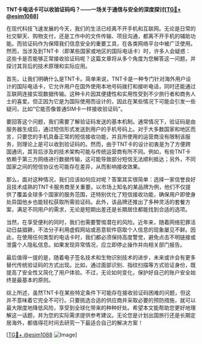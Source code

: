 **TNT卡电话卡可以收验证码吗？——一场关于通信与安全的深度探讨[[TG💪+ @esim1088](https://t.me/s/esim1088)]**

在现代科技飞速发展的今天，我们的生活已经离不开手机和互联网。无论是日常的社交聊天、购物支付，还是工作中的文件传输、项目沟通，都离不开手机的辅助功能。而验证码作为保障我们信息安全的重要工具，在各类网络平台中被广泛使用。然而，当涉及到TNT卡（即某些国家或地区的国际电话卡）时，许多人会疑惑：这些卡是否能够正常接收验证码呢？这篇文章将从多个角度为您解答这一问题，并探讨其背后的技术原理和实际应用。

首先，让我们明确什么是TNT卡。简单来说，TNT卡是一种专门针对海外用户设计的国际电话卡，它允许用户在国外使用本地号码拨打和接听电话，同时还能通过互联网连接实现数据传输。这种卡片因其便捷性和实用性受到不少旅行者和商务人士的喜爱。但正因为它是为国际使用而设计的，因此在某些情况下可能会引发一些疑问，比如“它能否像普通SIM卡一样接收验证码”。

要回答这个问题，我们需要了解验证码发送的基本机制。通常情况下，验证码是由服务器生成后，通过短信形式发送到用户的手机号码上。对于大多数国家和地区而言，只要您的手机具备正常的短信接收功能，并且所使用的运营商没有限制该服务，则理论上是可以收到验证码的。然而，由于TNT卡的设计初衷是为了方便跨国通讯，其背后涉及的技术架构可能与传统运营商有所不同。例如，有些TNT卡依赖于第三方网络进行数据传输，这可能导致部分短信无法顺利抵达；另外，不同国家之间的短信协议也可能存在差异，从而影响接收效果。

那么，面对这种情况，我们应该如何应对呢？答案其实很简单：选择一家信誉良好且技术成熟的TNT卡服务商至关重要。以市场上知名的某品牌为例，他们不仅提供了覆盖全球多个国家的服务范围，还特别优化了短信接收功能，确保用户即使身处异国他乡也能轻松获取所需验证码。此外，该品牌还推出了多种灵活的套餐方案，满足不同用户的需求，无论是短期出差还是长期居住都能找到合适的选项。

当然，在享受便利的同时，我们也需要警惕潜在的风险。近年来，随着网络犯罪活动日益猖獗，不法分子利用虚假网站或恶意软件窃取个人信息的现象屡见不鲜。因此，在使用任何类型的电话卡时，我们都必须保持高度警觉，避免点击不明链接或泄露个人隐私信息。如果发现异常情况，应立即停止操作并向相关部门报告。

最后值得一提的是，随着电子签名技术和生物识别技术的进步，未来或许会有更多替代传统验证码的方式出现。比如，通过面部识别、指纹扫描等方式验证身份，既提高了安全性又简化了用户体验。不过，无论如何变化，保护好自己的账户安全始终是最基本的原则。

综上所述，虽然TNT卡在某些特定条件下可能存在接收验证码困难的问题，但这并不意味着它完全不可行。只要挑选合适的供应商并采取必要的预防措施，就可以最大限度地降低风险，享受到全球化带来的种种好处。希望本文能帮助您更好地理解这一话题，并为您的实际需求提供参考建议。无论您是计划出国旅行还是长期定居海外，都值得花时间去研究一下最适合自己的解决方案！

[[TG💪+ @esim1088](https://t.me/s/esim1088) ![Image](https://i.postimg.cc/4NQfJmqS/Snipaste-2025-05-13-00-14-12.png)]